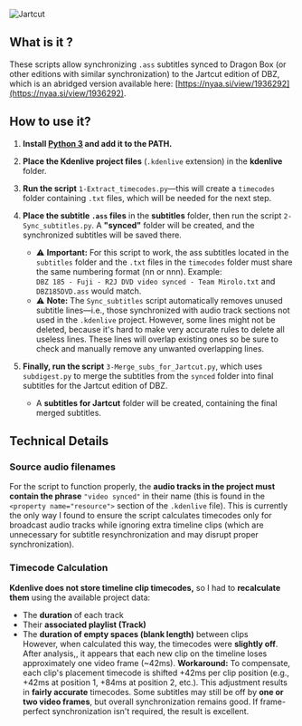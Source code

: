 ![Jartcut](https://github.com/user-attachments/assets/d9373bea-ff08-474c-a395-3f3a450cdcd5)

## What is it ?

These scripts allow synchronizing `.ass` subtitles synced to Dragon Box (or other editions with similar synchronization) to the Jartcut edition of DBZ, which is an abridged version available here: [https://nyaa.si/view/1936292](https://nyaa.si/view/1936292).

## How to use it?

1. **Install [Python 3](https://www.python.org/downloads/) and add it to the PATH.**

2. **Place the Kdenlive project files** (`.kdenlive` extension) in the **kdenlive** folder.

3. **Run the script** `1-Extract_timecodes.py`—this will create a `timecodes` folder containing `.txt` files, which will be needed for the next step.

4. **Place the subtitle `.ass` files** in the **subtitles** folder, then run the script `2-Sync_subtitles.py`. A **"synced"** folder will be created, and the synchronized subtitles will be saved there.  
   - ⚠ **Important:** For this script to work, the ass subtitles located in the `subtitles` folder and the `.txt` files in the `timecodes` folder must share the same numbering format (nn or nnn). Example:  
     `DBZ 185 - Fuji - R2J DVD video synced - Team Mirolo.txt` and `DBZ185DVD.ass` would match.
   - ⚠ **Note:** The `Sync_subtitles` script automatically removes unused subtitle lines—i.e., those synchronized with audio track sections not used in the `.kdenlive` project. However, some lines might not be deleted, because it's hard to make very accurate rules to delete all useless lines. These lines will overlap existing ones so be sure to check and manually remove any unwanted overlapping lines.

5. **Finally, run the script** `3-Merge_subs_for_Jartcut.py`, which uses `subdigest.py` to merge the subtitles from the `synced` folder into final subtitles for the Jartcut edition of DBZ.  
   - A **subtitles for Jartcut** folder will be created, containing the final merged subtitles.

## Technical Details

### Source audio filenames

For the script to function properly, the **audio tracks in the project must contain the phrase** `"video synced"` in their name (this is found in the `<property name="resource">` section of the `.kdenlive` file).
This is currently the only way I found to ensure the script calculates timecodes only for broadcast audio tracks while ignoring extra timeline clips (which are unnecessary for subtitle resynchronization and may disrupt proper synchronization).

### Timecode Calculation

**Kdenlive does not store timeline clip timecodes,** so I had to **recalculate them** using the available project data:  
  - The **duration** of each track  
  - Their **associated playlist (Track)**  
  - The **duration of empty spaces (blank length)** between clips  
  However, when calculated this way, the timecodes were **slightly off**. After analysis,, it appears that each new clip on the timeline loses approximately one video frame (~42ms).
  **Workaround:** To compensate, each clip's placement timecode is shifted +42ms per clip position (e.g., +42ms at position 1, +84ms at position 2, etc.).
  This adjustment results in **fairly accurate** timecodes. Some subtitles may still be off by **one or two video frames**, but overall synchronization remains good. If frame-perfect synchronization isn't required, the result is excellent.
